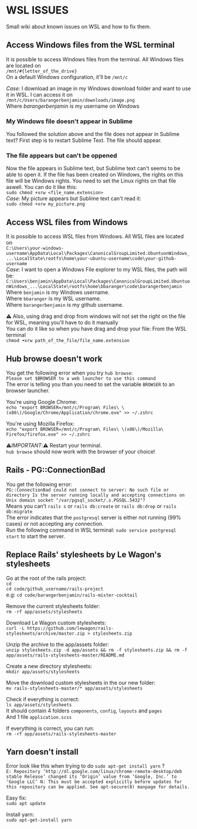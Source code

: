 # WSL ISSUES

Small wiki about known issues on WSL and how to fix them.

## Access Windows files from the WSL terminal

It is possible to access Windows files from the terminal.
All Windows files are located on<br/>```/mnt/#{letter_of_the_drive}```<br/>
On a default Windows configuration, it'll be ```/mnt/c```

_Case_: I download an image in my Windows download folder and want to use it in WSL.
I can access it on<br/>```/mnt/c/Users/barangerbenjamin/downloads/image.png```<br/>
Where *barangerbenjamin* is my username on Windows

### My Windows file doesn't appear in Sublime

You followed the solution above and the file does not appear in Sublime text?
First step is to restart Sublime Text. The file should appear.

### The file appears but can't be oppened

Now the file appears in Sublime text, but Sublime text can't seems to be able to open it. If the file has been created on Windows, the rights on this file will be Windows rights. You need to set the Linux rights on that file aswell. You can do it like this:<br/>
```sudo chmod +xrw <file_name.extension>```<br/>
_Case_: My picture appears but Sublime text can't read it:<br/>
```sudo chmod +xrw my_picture.png```

## Access WSL files from Windows

It is possible to access WSL files from Windows. All WSL files are located on<br/>
```C:\Users\your-windows-username\AppData\Local\Packages\CanonicalGroupLimited.UbuntuonWindows_...\LocalState\rootfs\home\your-ubuntu-username\code\your-github-username```<br/>
_Case_: I want to open a Windows File explorer to my WSL files, the path will be:
```C:\Users\benjamin\AppData\Local\Packages\CanonicalGroupLimited.UbuntuonWindows_...\LocalState\rootfs\home\bbaranger\code\barangerbenjamin```<br/>
Where ```benjamin``` is my Windows username.<br/>
Where ```bbaranger``` is my WSL username.<br/>
Where ```barangerbenjamin``` is my github username.

:warning: Also, using drag and drop from windows will not set the right on the file for WSL, meaning you'll have to do it manually<br/>
You can do it like so when you have drag and drop your file:
From the WSL terminal<br/>
```chmod +xrw path_of_the_file/file_name.extension```

## Hub browse doesn't work

You get the following error when you try ```hub browse```:<br/>
```Please set $BROWSER to a web launcher to use this command```<br/> The error is telling you than you need to set the variable ```BROWSER``` to an browser launcher.

You're using Google Chrome:<br/>
```echo "export BROWSER=/mnt/c/Program\ Files\ \(x86\)/Google/Chrome/Application/chrome.exe" >> ~/.zshrc```

You're using Mozilla Firefox:<br/>
```echo "export BROWSER=/mnt/c/Program\ Files\ \(x86\)/Mozilla\ Firefox/firefox.exe" >> ~/.zshrc```

:warning:_IMPORTANT_::warning: Restart your terminal.<br/>
```hub browse``` should now work with the browser of your choice!

## Rails - PG::ConnectionBad

You get the following error:<br/>
```PG::ConnectionBad could not connect to server: No such file or directory Is the server running locally and accepting connections on Unix domain socket "/var/pgsql_socket/.s.PGSQL.5432"?```<br/>
Means you can't ```rails s``` or ```rails db:create``` or ```rails db:drop``` or ```rails db:migrate```<br/>
The error indicates that the ```postgresql``` server is either not running (99% cases) or not accepting any connection.<br/>
Run the following command in WSL terminal: ```sudo service postgresql start``` to start the server.

## Replace Rails' stylesheets by Le Wagon's stylesheets

Go at the root of the rails project:<br/>
```cd```<br/>
```cd code/github_username/rails-project```<br/>
e.g: ```cd code/barangerbenjamin/rails-mister-cocktail```<br/>

Remove the current stylesheets folder:<br/>
```rm -rf app/assets/stylesheets```<br/>

Download Le Wagon custom stylesheets:<br/>
```curl -L https://github.com/lewagon/rails-stylesheets/archive/master.zip > stylesheets.zip```<br/>

Unzip the archive to the app/assets folder:<br/>
```unzip stylesheets.zip -d app/assets && rm -f stylesheets.zip && rm -f app/assets/rails-stylesheets-master/README.md```<br/>

Create a new directory stylesheets:<br/>
```mkdir app/assets/stylesheets```<br/>

Move the download custom stylesheets in the our new folder:<br/>
```mv rails-stylesheets-master/* app/assets/stylesheets```<br/>

Check if everything is correct:<br/>
```ls app/assets/stylesheets```<br/>
It should contain 4 folders `components`, `config`, `layouts` and `pages`<br/>
And 1 file `application.scss`<br/>

If everything is correct, you can run:<br/>
`rm -rf app/assets/rails-stylesheets-master`


## Yarn doesn't install

Error look like this when trying to do `sudo apt-get install yarn` ?<br/>
`E: Repository ‘http://dl.google.com/linux/chrome-remote-desktop/deb stable Release’ changed its ‘Origin’ value from ‘Google, Inc.’ to ‘Google LLC’ N: This must be accepted explicitly before updates for this repository can be applied. See apt-secure(8) manpage for details.`<br/>

Easy fix:<br/>
`sudo apt update`<br/>

Install yarn:<br/>
`sudo apt-get-install yarn`<br/>
